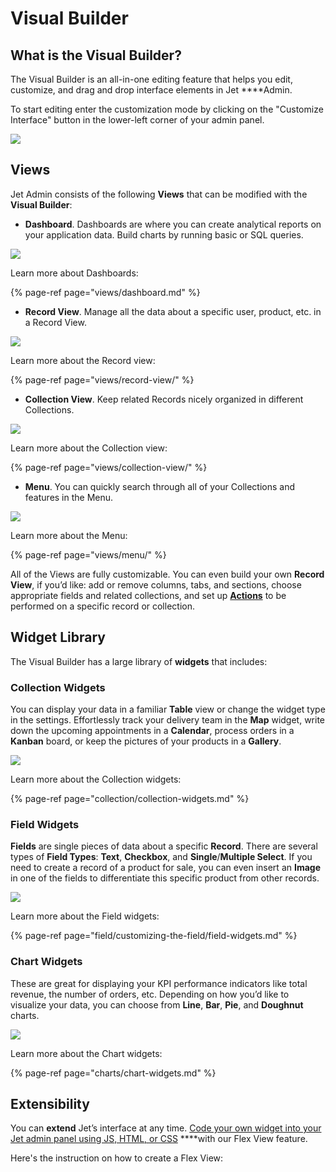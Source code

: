 # Visual Builder

## What is the Visual Builder?

The Visual Builder is an all-in-one editing feature that helps you edit, customize, and drag and drop interface elements in Jet ****Admin.

To start editing enter the customization mode by clicking on the "Customize Interface" button in the lower-left corner of your admin panel.

![](../.gitbook/assets/image%20%28104%29.png)

## **Views**

Jet Admin consists of the following **Views** that can be modified with the **Visual Builder**:

* **Dashboard**. Dashboards are where you can create analytical reports on your application data. Build charts by running basic or SQL queries.

![](../.gitbook/assets/image%20%2875%29.png)

Learn more about Dashboards:

{% page-ref page="views/dashboard.md" %}

* **Record View**. Manage all the data about a specific user, product, etc. in a Record View.

![](../.gitbook/assets/image%20%2848%29.png)

Learn more about the Record view:

{% page-ref page="views/record-view/" %}

* **Collection View**. Keep related Records nicely organized in different Collections.

![](../.gitbook/assets/image%20%28126%29.png)

Learn more about the Collection view:

{% page-ref page="views/collection-view/" %}

* **Menu**. You can quickly search through all of your Collections and features in the Menu.

![](../.gitbook/assets/image%20%28168%29.png)

Learn more about the Menu:

{% page-ref page="views/menu/" %}

All of the Views are fully customizable. You can even build your own **Record View**, if you’d like: add or remove columns, tabs, and sections, choose appropriate fields and related collections, and set up [**Actions**](https://docs.jetadmin.io/customization/flexaction) to be performed on a specific record or collection.

## **Widget Library**

The Visual Builder has a large library of **widgets** that includes:

### **Collection Widgets**

You can display your data in a familiar **Table** view or change the widget type in the settings. Effortlessly track your delivery team in the **Map** widget, write down the upcoming appointments in a **Calendar**, process orders in a **Kanban** board, or keep the pictures of your products in a **Gallery**.

![](../.gitbook/assets/collection-1.gif)

Learn more about the Collection widgets:

{% page-ref page="collection/collection-widgets.md" %}

### **Field Widgets**

**Fields** are single pieces of data about a specific **Record**. There are several types of **Field Types**: **Text**, **Checkbox**, and **Single**/**Multiple Select**. If you need to create a record of a product for sale, you can even insert an **Image** in one of the fields to differentiate this specific product from other records.

![](../.gitbook/assets/card-1-1.png)

Learn more about the Field widgets:

{% page-ref page="field/customizing-the-field/field-widgets.md" %}

### **Chart Widgets**

These are great for displaying your KPI performance indicators like total revenue, the number of orders, etc. Depending on how you’d like to visualize your data, you can choose from **Line**, **Bar**, **Pie**, and **Doughnut** charts.

![](../.gitbook/assets/image-2-4.jpg)

Learn more about the Chart widgets:

{% page-ref page="charts/chart-widgets.md" %}

## **Extensibility**

You can **extend** Jet’s interface at any time. [Code your own widget into your Jet admin panel using JS, HTML, or CSS](views/flex-view.md) ****with our Flex View feature. 

Here's the instruction on how to create a Flex View:

